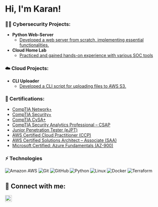 <h1>Hi, I'm Karan! <br/>

### 👨‍💻 Cybersecurity Projects:

- <b>Python Web-Server</b>
  - [Developed a web server from scratch, implementing essential functionalities.](https://github.com/currantejwani/web-server)
- <b>Cloud Home Lab</b>
  - [Practiced and gained hands-on experience with various SOC tools](https://github.com/currantejwani/Cloud_HomeLab)

### ☁️ Cloud Projects:

- <b>CLI Uploader</b>
  - [Developed a CLI script for uploading files to AWS S3.](https://github.com/currantejwani/uploadtoS3)
  
### 📄 Certifications:

- [CompTIA Network+](https://www.credly.com/badges/178676f0-0133-42a4-b4ee-a1a51ae8ddcc/public_url)
- [CompTIA Security+](https://www.credly.com/badges/25d326c4-3c66-499b-b9a9-0ff554801e82/public_url)
- [CompTIA CySA+](https://www.credly.com/badges/aa8b033b-2db0-4869-afa6-08c84e028031/public_url)
- [CompTIA Security Analytics Professional – CSAP](https://www.credly.com/badges/56f221d4-3c3b-431a-b063-97301c34e0a9/public_url)
- [Junior Penetration Tester (eJPT)](https://scq.io/iYP5xuq)
- [AWS Certified Cloud Practitioner (CCP)](https://www.credly.com/badges/d67f6395-0fc2-44c1-a41b-b9be308f4920/public_url)
- [AWS Certified Solutions Architect – Associate (SAA)](https://www.credly.com/badges/c4297fd1-30ae-4770-823f-09206048a611/public_url)
- [Microsoft Certified: Azure Fundamentals (AZ-900)](https://learn.microsoft.com/en-us/users/karantejwani-3416/credentials/db226538b6eee0da?ref=https%3A%2F%2Fwww.linkedin.com%2F)

### ⚡️ Technologies

![Amazon AWS](https://img.shields.io/badge/Amazon%20AWS-232F3E?style=flat-square&logo=amazon-aws)
![Git](https://img.shields.io/badge/-Git-black?style=flat-square&logo=git)
![GitHub](https://img.shields.io/badge/-GitHub-181717?style=flat-square&logo=github)
![Python](https://img.shields.io/badge/-Python-black?style=flat-square&logo=Python)
![Linux](https://img.shields.io/badge/Linux-FCC624?style=flat-square&logo=linux&logoColor=black)
![Docker](https://img.shields.io/badge/docker-%230db7ed.svg?style=for-the-badge&logo=docker&logoColor=white)
![Terraform](https://img.shields.io/badge/terraform-%235835CC.svg?style=for-the-badge&logo=terraform&logoColor=white)

## 🤳 Connect with me:

[<img align="left" alt="currantejwani | LinkedIn" width="22px" src="https://cdn.jsdelivr.net/npm/simple-icons@v3/icons/linkedin.svg" />][linkedin]

[twitter]: https://twitter.com/currantejwani
[linkedin]: https://linkedin.com/in/currantejwani

<!--
**currantejwani/currantejwani** is a ✨ _special_ ✨ repository because its `README.md` (this file) appears on your GitHub profile.

Here are some ideas to get you started:

- 🔭 I’m currently working on ...
- 🌱 I’m currently learning ...
- 👯 I’m looking to collaborate on ...
- 🤔 I’m looking for help with ...
- 💬 Ask me about ...
- 📫 How to reach me: ...
- 😄 Pronouns: ...
- ⚡ Fun fact: ...
-->
